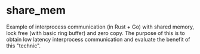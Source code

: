 # share_mem

Example of interprocess communication (in Rust + Go) with shared memory, lock free (with basic ring buffer) and zero copy.
The purpose of this is to obtain low latency interprocess communication and evaluate the benefit of this "technic".
